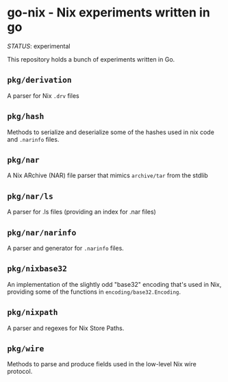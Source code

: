 # go-nix - Nix experiments written in go

*STATUS*: experimental

This repository holds a bunch of experiments written in Go.

## `pkg/derivation`
A parser for Nix `.drv` files

## `pkg/hash`
Methods to serialize and deserialize some of the hashes used in nix code and
`.narinfo` files.

## `pkg/nar`
A Nix ARchive (NAR) file parser that mimics `archive/tar` from the stdlib

## `pkg/nar/ls`
A parser for .ls files (providing an index for .nar files)

## `pkg/nar/narinfo`
A parser and generator for `.narinfo` files.

## `pkg/nixbase32`
An implementation of the slightly odd "base32" encoding that's used in Nix,
providing some of the functions in `encoding/base32.Encoding`.

## `pkg/nixpath`
A parser and regexes for Nix Store Paths.

## `pkg/wire`
Methods to parse and produce fields used in the low-level Nix wire protocol.

